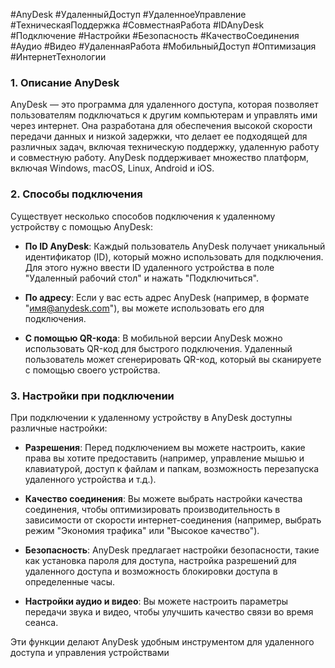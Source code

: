 #AnyDesk #УдаленныйДоступ #УдаленноеУправление #ТехническаяПоддержка #СовместнаяРабота #IDAnyDesk #Подключение #Настройки #Безопасность #КачествоСоединения #Аудио #Видео #УдаленнаяРабота #МобильныйДоступ #Оптимизация #ИнтернетТехнологии
### 1. Описание AnyDesk

AnyDesk — это программа для удаленного доступа, которая позволяет пользователям подключаться к другим компьютерам и управлять ими через интернет. Она разработана для обеспечения высокой скорости передачи данных и низкой задержки, что делает ее подходящей для различных задач, включая техническую поддержку, удаленную работу и совместную работу. AnyDesk поддерживает множество платформ, включая Windows, macOS, Linux, Android и iOS.

### 2. Способы подключения

Существует несколько способов подключения к удаленному устройству с помощью AnyDesk:

- **По ID AnyDesk**: Каждый пользователь AnyDesk получает уникальный идентификатор (ID), который можно использовать для подключения. Для этого нужно ввести ID удаленного устройства в поле "Удаленный рабочий стол" и нажать "Подключиться".
    
- **По адресу**: Если у вас есть адрес AnyDesk (например, в формате "имя@anydesk.com"), вы можете использовать его для подключения.
    
- **С помощью QR-кода**: В мобильной версии AnyDesk можно использовать QR-код для быстрого подключения. Удаленный пользователь может сгенерировать QR-код, который вы сканируете с помощью своего устройства.
    

### 3. Настройки при подключении

При подключении к удаленному устройству в AnyDesk доступны различные настройки:

- **Разрешения**: Перед подключением вы можете настроить, какие права вы хотите предоставить (например, управление мышью и клавиатурой, доступ к файлам и папкам, возможность перезапуска удаленного устройства и т.д.).
    
- **Качество соединения**: Вы можете выбрать настройки качества соединения, чтобы оптимизировать производительность в зависимости от скорости интернет-соединения (например, выбрать режим "Экономия трафика" или "Высокое качество").
    
- **Безопасность**: AnyDesk предлагает настройки безопасности, такие как установка пароля для доступа, настройка разрешений для удаленного доступа и возможность блокировки доступа в определенные часы.
    
- **Настройки аудио и видео**: Вы можете настроить параметры передачи звука и видео, чтобы улучшить качество связи во время сеанса.
    

Эти функции делают AnyDesk удобным инструментом для удаленного доступа и управления устройствами